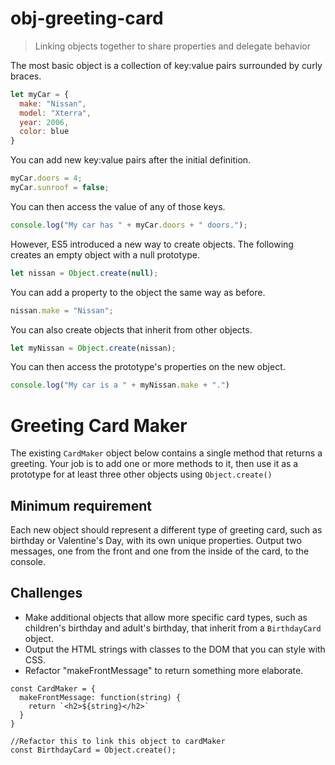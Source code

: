 # obj-greeting-card

>Linking objects together to share properties and delegate behavior

The most basic object is a collection of key:value pairs surrounded by curly braces.

```js
let myCar = {
  make: "Nissan",
  model: "Xterra",
  year: 2006,
  color: blue
}
```

You can add new key:value pairs after the initial definition.

```js
myCar.doors = 4;
myCar.sunroof = false;
```

You can then access the value of any of those keys.

```js
console.log("My car has " + myCar.doors + " doors.");
```

However, ES5 introduced a new way to create objects. The following creates an empty object with a null prototype.

```js
let nissan = Object.create(null);
```

You can add a property to the object the same way as before.

```js
nissan.make = "Nissan";
```

You can also create objects that inherit from other objects.

```js
let myNissan = Object.create(nissan);
```

You can then access the prototype's properties on the new object.

```js
console.log("My car is a " + myNissan.make + ".")
```


# Greeting Card Maker
The existing `CardMaker` object below contains a single method that returns a greeting. Your job is to add one or more methods to it, then use it as a prototype for at least three other objects using `Object.create()`

## Minimum requirement
Each new object should represent a different type of greeting card, such as birthday or Valentine's Day, with its own unique properties. Output two messages, one from the front and one from the inside of the card, to the console. 

## Challenges 
+ Make additional objects that allow more specific card types, such as children's birthday and adult's birthday,
that inherit from a `BirthdayCard` object.
+ Output the HTML strings with classes to the DOM that you can style with CSS. 
+ Refactor "makeFrontMessage" to return something more elaborate. 

```
const CardMaker = {
  makeFrontMessage: function(string) {
    return `<h2>${string}</h2>`
  }
}

//Refactor this to link this object to cardMaker
const BirthdayCard = Object.create();
```
